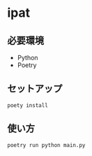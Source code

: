 # ipat

## 必要環境

- Python
- Poetry

## セットアップ

```
poety install
```

## 使い方

```
poetry run python main.py
```
